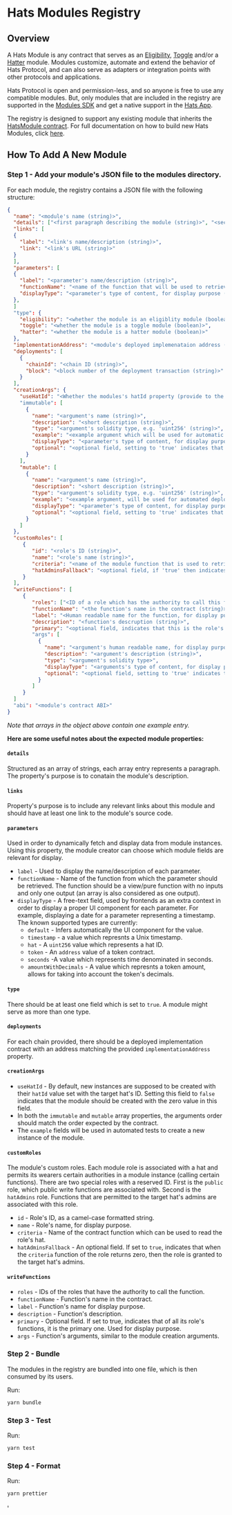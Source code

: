 # Hats Modules Registry

## Overview

A Hats Module is any contract that serves as an [Eligibility](https://docs.hatsprotocol.xyz/for-developers/hats-protocol-overview/eligibility-modules), [Toggle](https://docs.hatsprotocol.xyz/for-developers/hats-protocol-overview/toggle-modules) and/or a [Hatter](https://docs.hatsprotocol.xyz/for-developers/hats-protocol-overview/hat-admins-and-hatter-contracts#hatter-contracts) module.
Modules customize, automate and extend the behavior of Hats Protocol, and can also serve as adapters or integration points with other protocols and applications.

Hats Protocol is open and permission-less, and so anyone is free to use any compatible modules. But, only modules that are included in the registry are supported in the [Modules SDK](https://github.com/Hats-Protocol/modules-sdk) and get a native support in the [Hats App](https://app.hatsprotocol.xyz/).

The registry is designed to support any existing module that inherits the [HatsModule contract](https://github.com/Hats-Protocol/hats-module/blob/main/src/HatsModule.sol).
For full documentation on how to build new Hats Modules, click [here](https://docs.hatsprotocol.xyz/for-developers/building-hats-modules).

## How To Add A New Module

### Step 1 - Add your module's JSON file to the modules directory.

For each module, the registry contains a JSON file with the following structure:

```json
{
  "name": "<module's name (string)>",
  "details": ["<first paragraph describing the module (string)>", "<second paragraph describing the module (string)>"],
  "links": [
  {
    "label": "<link's name/description (string)>",
    "link": "<link's URL (string)>"
  }
  ],
  "parameters": [
  {
    "label": "<parameter's name/description (string)>",
    "functionName": "<name of the function that will be used to retrieve the parameter from the module instance, should have no inputs and only one output (string)>",
    "displayType": "<parameter's type of content, for display purpose (string)>"
  },
  ]
  "type": {
    "eligibility": "<whether the module is an eligiblity module (boolean)>",
    "toggle": "<whether the module is a toggle module (boolean)>",
    "hatter": "<whether the module is a hatter module (boolean)>"
  },
  "implementationAddress": "<module's deployed implemenataion address (string)>",
  "deployments": [
    {
      "chainId": "<chain ID (string)>",
      "block": "<block number of the deployment transaction (string)>"
    }
  ],
  "creationArgs": {
    "useHatId": "<Whether the modules's hatId property (provide to the factory's creation function) should be set with the ID of the hat for which the module is deployed (boolean)>"
    "immutable": [
      {
        "name": "<argument's name (string)>",
        "description": "<short description (string)>",
        "type": "<argument's solidity type, e.g. 'uint256' (string)>",
        "example": "<example argument which will be used for automatic testing>",
        "displayType": "<parameter's type of content, for display purpose>",
        "optional": "<optional field, setting to 'true' indicates that this input is optional>"
      }
    ],
    "mutable": [
      {
        "name": "<argument's name (string)>",
        "description": "<short description (string)>",
        "type": "<argument's solidity type, e.g. 'uint256' (string)>",
        "example": "<example argument, will be used for automated deployment tests>",
        "displayType": "<parameter's type of content, for display purpose>",
        "optional": "<optional field, setting to 'true' indicates that this input is optional>"
      }
    ]
  },
  "customRoles": [
     {
        "id": "<role's ID (string)>",
        "name": "<role's name (string)>",
        "criteria": "<name of the module function that is used to retrieve the role's owner (string)>",
        "hatAdminsFallback": "<optional field, if 'true' then indicates that the role has a fallback to Hat's admin roles in case the criteria function returns a zero value>"
     }
  ],
  "writeFunctions": [
     {
        "roles": ["<ID of a role which has the authority to call this function (string)>"],
        "functionName": "<the function's name in the contract (string)>",
        "label": "<Human readable name for the function, for display purpose (string)>",
        "description": "<function's descruption (string)>",
        "primary": "<optional field, indicates that this is the role's primary function, for display purpose (boolean)>"
        "args": [
          {
            "name": "<argument's human readable name, for display purpose (string)>",
            "description": "<argument's description (string)>",
            "type": "<argument's solidity type>",
            "displayType": "<arguments's type of content, for display purpose>",
            "optional": "<optional field, setting to 'true' indicates that this input is optional>"
          }
        ]
     }
  ]
  "abi": "<module's contract ABI>"
}
```

_Note that arrays in the object above contain one example entry._

**Here are some useful notes about the expected module properties:**

#### `details`

Structured as an array of strings, each array entry represents a paragraph. The property's purpose is to conatain the module's description.

#### `links`

Property's purpose is to include any relevant links about this module and should have at least one link to the module's source code.

#### `parameters`

Used in order to dynamically fetch and display data from module instances. Using this property, the module creator can choose which module fields are relevant for display.

- `label` - Used to display the name/description of each parameter.
- `functionName` - Name of the function from which the parameter should be retrieved. The function should be a view/pure function with no inputs and only one output (an array is also considered as one output).
- `displayType` - A free-text field, used by frontends as an extra context in order to display a proper UI component for each parameter. For example, displaying a date for a parameter representing a timestamp. The known supported types are currently:
  - `default` - Infers automatically the UI component for the value.
  - `timestamp` - a value which represnts a Unix timestamp.
  - `hat` - A `uint256` value which represents a hat ID.
  - `token` - An `address` value of a token contract.
  - `seconds` -A value which represents time denominated in seconds.
  - `amountWithDecimals` - A value which represnts a token amount, allows for taking into account the token's decimals.

#### `type`

There should be at least one field which is set to `true`. A module might serve as more than one type.

#### `deployments`

For each chain provided, there should be a deployed implementation contract with an address matching the provided `implementationAddress` property.

#### `creationArgs`

- `useHatId` - By default, new instances are supposed to be created with their `hatId` value set with the target hat's ID. Setting this field to `false` indicates that the module should be created with the zero value in this field.
- In both the `immutable` and `mutable` array properties, the arguments order should match the order expected by the contract.
- The `example` fields will be used in automated tests to create a new instance of the module.

#### `customRoles`

The module's custom roles. Each module role is associated with a hat and permits its wearers certain authorities in a module instance (calling certain functions). There are two special roles with a reserved ID. First is the `public` role, which public write functions are associated with. Second is the `hatAdmins` role. Functions that are permitted to the target hat's admins are associated with this role.

- `id` - Role's ID, as a camel-case formatted string.
- `name` - Role's name, for display purpose.
- `criteria` - Name of the contract function which can be used to read the role's hat.
- `hatAdminsFallback` - An optional field. If set to `true`, indicates that when the `criteria` function of the role returns zero, then the role is granted to the target hat's admins.

#### `writeFunctions`

- `roles` - IDs of the roles that have the authority to call the function.
- `functionName` - Function's name in the contract.
- `label` - Function's name for display purpose.
- `description` - Function's description.
- `primary` - Optional field. If set to true, indicates that of all its role's functions, it is the primary one. Used for display purpose.
- `args` - Function's arguments, similar to the module creation arguments.

### Step 2 - Bundle

The modules in the registry are bundled into one file, which is then consumed by its users.

Run:

```bash
yarn bundle
```

### Step 3 - Test

Run:

```bash
yarn test
```

### Step 4 - Format

Run:

```bash
yarn prettier
```

י

